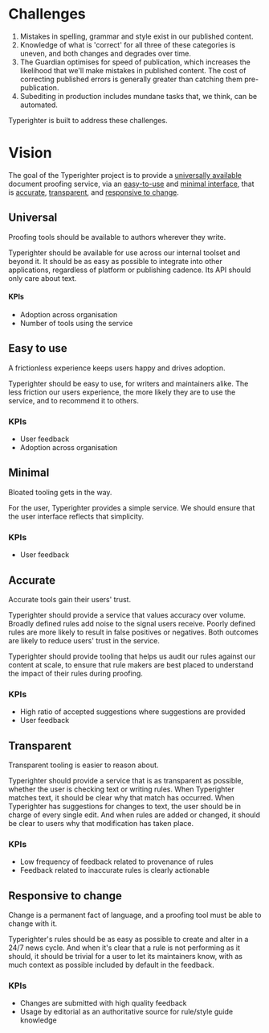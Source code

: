 # Challenges

1. Mistakes in spelling, grammar and style exist in our published content.
2. Knowledge of what is 'correct' for all three of these categories is uneven, and both changes and degrades over time.
3. The Guardian optimises for speed of publication, which increases the likelihood that we'll make mistakes in published content. The cost of correcting published errors is generally greater than catching them pre-publication.
4. Subediting in production includes mundane tasks that, we think, can be automated.

Typerighter is built to address these challenges.

# Vision

The goal of the Typerighter project is to provide a [universally available](#universal) document proofing service, via  an [easy-to-use](#easy-to-use) and [minimal interface](#minimal), that is [accurate](#accurate), [transparent](#transparent), and [responsive to change](#responsive-to-change).

## Universal

Proofing tools should be available to authors wherever they write.

Typerighter should be available for use across our internal toolset and beyond it. It should be as easy as possible to integrate into other applications, regardless of platform or publishing cadence. Its API should only care about text.

#### KPIs

- Adoption across organisation
- Number of tools using the service

## Easy to use

A frictionless experience keeps users happy and drives adoption.

Typerighter should be easy to use, for writers and maintainers alike. The less friction our users experience, the more likely they are to use the service, and to recommend it to others.

### KPIs

- User feedback
- Adoption across organisation

## Minimal

Bloated tooling gets in the way.

For the user, Typerighter provides a simple service. We should ensure that the user interface reflects that simplicity.

### KPIs

- User feedback

## Accurate

Accurate tools gain their users' trust.

Typerighter should provide a service that values accuracy over volume. Broadly defined rules add noise to the signal users receive. Poorly defined rules are more likely to result in false positives or negatives. Both outcomes are likely to reduce users' trust in the service.

Typerighter should provide tooling that helps us audit our rules against our content at scale, to ensure that rule makers are best placed to understand the impact of their rules during proofing.

### KPIs

- High ratio of accepted suggestions where suggestions are provided
- User feedback

## Transparent

Transparent tooling is easier to reason about.

Typerighter should provide a service that is as transparent as possible, whether the user is checking text or writing rules. When Typerighter matches text, it should be clear why that match has occurred. When Typerighter has suggestions for changes to text, the user should be in charge of every single edit. And when rules are added or changed, it should be clear to users why that modification has taken place.

### KPIs

- Low frequency of feedback related to provenance of rules
- Feedback related to inaccurate rules is clearly actionable

## Responsive to change

Change is a permanent fact of language, and a proofing tool must be able to change with it.

Typerighter's rules should be as easy as possible to create and alter in a 24/7 news cycle. And when it's clear that a rule is not performing as it should, it should be trivial for a user to let its maintainers know, with as much context as possible included by default in the feedback.

### KPIs

- Changes are submitted with high quality feedback
- Usage by editorial as an authoritative source for rule/style guide knowledge
